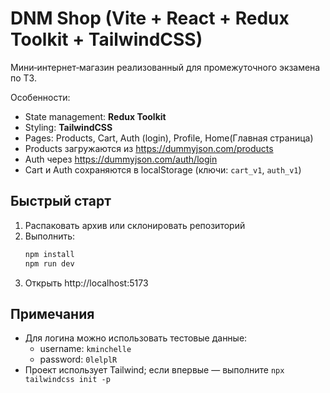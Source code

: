 # DNM Shop (Vite + React + Redux Toolkit + TailwindCSS)

Мини‑интернет‑магазин реализованный для промежуточного экзамена по ТЗ.

Особенности:
- State management: **Redux Toolkit**
- Styling: **TailwindCSS**
- Pages: Products, Cart, Auth (login), Profile, Home(Главная страница)
- Products загружаются из https://dummyjson.com/products
- Auth через https://dummyjson.com/auth/login
- Cart и Auth сохраняются в localStorage (ключи: `cart_v1`, `auth_v1`)

## Быстрый старт
1. Распаковать архив или склонировать репозиторий
2. Выполнить:
   ```bash
   npm install
   npm run dev
   ```
3. Открыть http://localhost:5173

## Примечания
- Для логина можно использовать тестовые данные:
  - username: `kminchelle`
  - password: `0lelplR`
- Проект использует Tailwind; если впервые — выполните `npx tailwindcss init -p`
